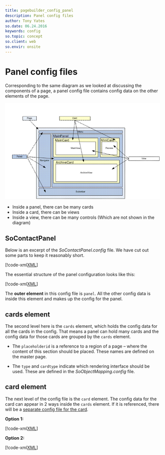 ```yaml
---
title: pagebuilder_config_panel
description: Panel config files
author: Tony Yates
so.date: 06.24.2016
keywords: config
so.topic: concept
so.client: web
so.envir: onsite
---
```


# Panel config files

Corresponding to the same diagram as we looked at discussing the components of a page, a panel config file contains config data on the other elements of the page.

![01][img1]

* Inside a panel, there can be many cards
* Inside a card, there can be views
* Inside a view, there can be many controls (Which are not shown in the diagram)

## SoContactPanel

Below is an excerpt of the *SoContactPanel.config* file. We have cut out some parts to keep it reasonably short.

[!code-xml[XML](includes/socontactpanel.xml)]

The essential structure of the panel configuration looks like this:

[!code-xml[XML](includes/socontactpanel.xml?range=2,4-8,19-23,92-93,96-98,109)]

The **outer element** in this config file is `panel`. All the other config data is inside this element and makes up the config for the panel.

## cards element

The second level here is the `cards` element, which holds the config data for all the cards in the config. That means a panel can hold many cards and the config data for those cards are grouped by the `cards` element.

* The `placeholderid` is a reference to a region of a page – where the content of this section should be placed. These names are defined on the master page.

* The `type` and `cardtype` indicate which rendering interface should be used. These are defined in the *SoObjectMapping.config* file.

## card element

The next level of the config file is the `card` element. The config data for the card can appear in 2 ways inside the `cards` element. If it is referenced, there will be a [separate config file for the card][1].

**Option 1:**

[!code-xml[XML](includes/socontactpanel.xml?range=5)]

**Option 2:**

[!code-xml[XML](includes/socontactpanel.xml?range=20)]

<!-- Referenced links -->
[1]: card.md

<!-- Referenced images -->
[img1]: ../media/image001.gif
